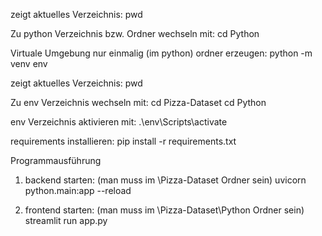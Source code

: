 zeigt aktuelles Verzeichnis:
pwd 

Zu python Verzeichnis bzw. Ordner wechseln mit:
cd Python

Virtuale Umgebung nur einmalig (im python) ordner erzeugen:
python -m venv env

zeigt aktuelles Verzeichnis:
pwd 

Zu env Verzeichnis wechseln mit:
cd Pizza-Dataset
cd Python

env Verzeichnis aktivieren mit:
.\env\Scripts\activate

requirements installieren:
pip install -r requirements.txt

Programmausführung
1. backend starten:
(man muss im \Pizza-Dataset Ordner sein)
uvicorn python.main:app --reload

2. frontend starten:
(man muss im \Pizza-Dataset\Python Ordner sein)
streamlit run app.py

